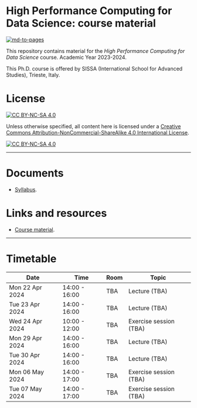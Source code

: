 # High Performance Computing for Data Science: course material

[![md-to-pages](https://github.com/pcafrica/hpc_for_data_science_2023-2024/actions/workflows/md-to-pages.yml/badge.svg)](https://github.com/pcafrica/hpc_for_data_science_2023-2024/actions/workflows/md-to-pages.yml)

This repository contains material for the *High Performance Computing for Data Science* course. Academic Year 2023-2024.
<br>

This Ph.D. course is offered by SISSA (International School for Advanced Studies), Trieste, Italy.

# License

[![CC BY-NC-SA 4.0][cc-by-nc-sa-shield]][cc-by-nc-sa]

Unless otherwise specified, all content here is licensed under a
[Creative Commons Attribution-NonCommercial-ShareAlike 4.0 International License][cc-by-nc-sa].

[![CC BY-NC-SA 4.0][cc-by-nc-sa-image]][cc-by-nc-sa]

[cc-by-nc-sa]: http://creativecommons.org/licenses/by-nc-sa/4.0/
[cc-by-nc-sa-image]: https://licensebuttons.net/l/by-nc-sa/4.0/88x31.png
[cc-by-nc-sa-shield]: https://img.shields.io/badge/License-CC%20BY--NC--SA%204.0-lightgrey.svg

---

# Documents
- [Syllabus](syllabus.md).

# Links and resources
- [Course material](https://pcafrica.github.io/hpc_for_data_science_2023-2024/).

---

# Timetable
| Date            | Time          | Room | Topic                                                                                                        |
| --------------- | ------------- | ---- | ------------------------------------------------------------------------------------------------------------ |
| Mon 22 Apr 2024 | 14:00 - 16:00 | TBA  | Lecture (TBA) |
| Tue 23 Apr 2024 | 14:00 - 16:00 | TBA  | Lecture (TBA) |
| Wed 24 Apr 2024 | 10:00 - 12:00 | TBA  | Exercise session (TBA) |
| Mon 29 Apr 2024 | 14:00 - 16:00 | TBA  | Lecture (TBA) |
| Tue 30 Apr 2024 | 14:00 - 16:00 | TBA  | Lecture (TBA) |
| Mon 06 May 2024 | 14:00 - 17:00 | TBA  | Exercise session (TBA) |
| Tue 07 May 2024 | 14:00 - 17:00 | TBA  | Exercise session (TBA) |
